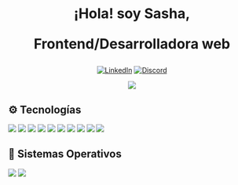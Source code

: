 <h1 align='center'>
    ¡Hola! soy Sasha,
    <p align='center'>
      Frontend/Desarrolladora web 
    </p>
</h1>

<p align='center'>
  <a href="https://www.linkedin.com/in/sasha-bel%C3%A9n-estrella-301167203/" target="_blank"><img alt="LinkedIn" src="https://img.shields.io/badge/linkedin-%230077B5.svg?&style=for-the-badge&logo=linkedin&logoColor=white" /></a>
   <a href="https://discord.gg/CJDB6bRE" target="_blank"><img alt="Discord" src="https://img.shields.io/badge/discord-%237289DA.svg?&style=for-the-badge&logo=discord&logoColor=white" /></a>
</p>

<p align='center'>
  <a href="https://github.com/anuraghazra/github-readme-stats">
    <img align="center" src="https://github-readme-stats.anuraghazra1.vercel.app/api/top-langs/?username=sashaestrella&layout=compact&theme=tokyonight" />
  </a>
</p>

## ⚙️ Tecnologías

<a><img src="https://img.shields.io/badge/angular%20-%23DD0031.svg?&style=for-the-badge&logo=angular&logoColor=white"/>
</a> 
<a><img src="https://img.shields.io/badge/typescript%20-%23007ACC.svg?&style=for-the-badge&logo=typescript&logoColor=white"/>
</a> 
<a><img src="https://img.shields.io/badge/html5%20-%23F7DF1E.svg?&style=for-the-badge&logo=html5&logoColor=white"/>
</a> 
<a><img src="https://img.shields.io/badge/css3%20-%231572B6.svg?&style=for-the-badge&logo=css3&logoColor=white"/>
</a> 
<a><img src="https://img.shields.io/badge/javascript%20-%2338B2AC.svg?&style=for-the-badge&logo=javascript&logoColor=white"/>
</a>
<a><img src="https://img.shields.io/badge/kotlin%20-%23CC6699.svg?&style=for-the-badge&logo=kotlin&logoColor=white"/>
</a> 
<a><img src="https://img.shields.io/badge/reactnative%20-%2302569B.svg?&style=for-the-badge&logo=react&logoColor=white"/>
</a> 
<a><img src="https://img.shields.io/badge/bootstrap%20-%23121011.svg?&style=for-the-badge&logo=bootstrap&logoColor=white"/>
</a> 
<a><img src="https://img.shields.io/badge/mysql-%23007ACC.svg?&style=for-the-badge&logo=mysql&logoColor=white"/>
</a> 
<a><img src="https://img.shields.io/badge/git-%23F05032.svg?&style=for-the-badge&logo=git&logoColor=white"/>
</a> 

## 💽 Sistemas Operativos
<a><img src="https://img.shields.io/badge/Linux-%23FCC624.svg?&style=for-the-badge&logo=linux&logoColor=white"/>
</a> 
<a><img src="https://img.shields.io/badge/Windows-%230078D6.svg?&style=for-the-badge&logo=windows&logoColor=white"/>
</a> 

